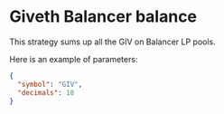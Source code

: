 # Giveth Balancer balance

This strategy sums up all the GIV on Balancer LP pools.

Here is an example of parameters:

```json
{
  "symbol": "GIV",
  "decimals": 18
}
```
